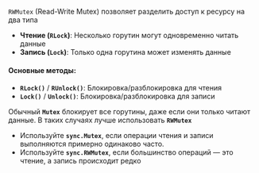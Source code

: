 

`RWMutex` (Read-Write Mutex) позволяет разделить доступ к ресурсу на два типа
- **Чтение (`RLock`)**: Несколько горутин могут одновременно читать данные
- **Запись (`Lock`)**: Только одна горутина может изменять данные

#### Основные методы:

- **`RLock()`** / **`RUnlock()`**: Блокировка/разблокировка для чтения
- **`Lock()`** / **`Unlock()`**: Блокировка/разблокировка для записи

Обычный **`Mutex`** блокирует все горутины, даже если они только читают данные. В таких случаях лучше использовать **`RWMutex`**


- Используйте **`sync.Mutex`**, если операции чтения и записи выполняются примерно одинаково часто.
- Используйте **`sync.RWMutex`**, если большинство операций — это чтение, а запись происходит редко
